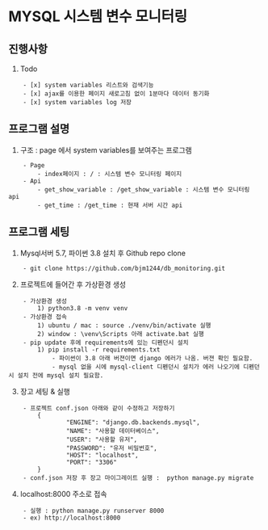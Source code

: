 MYSQL 시스템 변수 모니터링
===================================

진행사항
---------------------------
1. Todo
~~~
    - [x] system variables 리스트와 검색기능
    - [x] ajax를 이용한 페이지 새로고침 없이 1분마다 데이터 동기화
    - [x] system variables log 저장
~~~
프로그램 설명
---------------------------
1. 구조 : page 에서 system variables를 보여주는 프로그램
~~~
    - Page
        - index페이지 : / : 시스템 변수 모니터링 페이지
    - Api
        - get_show_variable : /get_show_variable : 시스템 변수 모니터링 api
        - get_time : /get_time : 현재 서버 시간 api
~~~
프로그램 세팅
---------------------------
1. Mysql서버 5.7, 파이썬 3.8 설치 후 Github repo clone
~~~
    - git clone https://github.com/bjm1244/db_monitoring.git
~~~
2. 프로젝트에 들어간 후 가상환경 생성
~~~
    - 가상환경 생성
        1) python3.8 -m venv venv
    - 가상환경 접속
        1) ubuntu / mac : source ./venv/bin/activate 실행
        2) window : \venv\Scripts 아래 activate.bat 실행
    - pip update 후에 requirements에 있는 디펜던시 설치
        1) pip install -r requirements.txt
            - 파이썬이 3.8 아래 버젼이면 django 에러가 나옴. 버젼 확인 필요함.
            - mysql 없을 시에 mysql-client 디펜던시 설치가 에러 나오기에 디펜던시 설치 전에 mysql 설치 필요함.
~~~
3. 장고 세팅 & 실행
~~~
    - 프로젝트 conf.json 아래와 같이 수정하고 저장하기
        {
                "ENGINE": "django.db.backends.mysql",
                "NAME": "사용할 데이터베이스",
                "USER": "사용할 유저",
                "PASSWORD": "유저 비밀번호",
                "HOST": "localhost",
                "PORT": "3306"
        }
    - conf.json 저장 후 장고 마이그레이트 실행 :  python manage.py migrate 
~~~
4. localhost:8000 주소로 접속
~~~
    - 실행 : python manage.py runserver 8000 
	- ex) http://localhost:8000
~~~